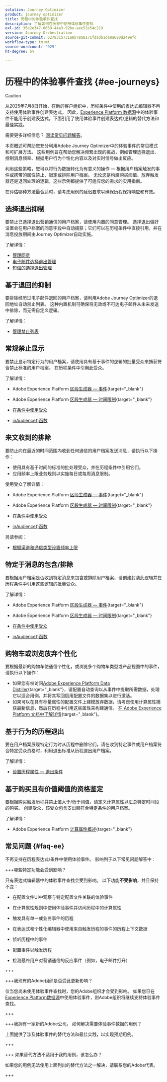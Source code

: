 ```yaml
---
solution: Journey Optimizer
product: journey optimizer
title: 历程中的体验事件查找
description: 了解如何在历程中使用体验事件查找
exl-id: 35e2e347-0669-44a3-92ba-aee52e54c219
version: Journey Orchestration
source-git-commit: 62783c5731a8b78a8171fdadb1da8a680d249efd
workflow-type: tm+mt
source-wordcount: '929'
ht-degree: 6%

---
```


# 历程中的体验事件查找 {#ee-journeys}

>[!CAUTION]
>
>从2025年7月8日开始，在新的客户组织中，历程条件中使用的表达式编辑器不再支持使用体验事件创建表达式。 因此，[Experience Platform 数据源](../datasource/adobe-experience-platform-data-source.md)中的体验事件不能用于创建表达式。下面引用了使用体验事件创建表达式/逻辑的替代方法和最佳实践。
>
>需要更多详细信息？ [阅读常见问题解答](#faq-ee)。

本页概述可帮助您充分利用Adobe Journey Optimizer中的体验事件的常见模式和可扩展方法。 这些用例旨在帮助您解决频繁出现的挑战，例如管理选择退出、控制消息频率、根据用户行为个性化内容以及对实时信号做出反应。

利用这些策略，您可以将行为数据转化为有意义的操作 — 根据用户档案触发的事件或携带的属性禁止、限定或排除用户档案。 无论您是构建购买阈值、放弃触发器还是退回处理的逻辑，这些示例都提供了可适应您的需求的实用指南。

在评估哪种方法最合适时，请考虑用例的延迟要求以确保历程保持响应和有效。

## 选择退出抑制

要禁止已选择退出营销通信的用户档案，请使用内置的同意管理。 选择退出偏好设置会在用户档案的同意字段中自动捕获；它们可以在历程条件中直接引用，并在消息投放期间由Journey Optimizer自动实施。

了解详情：

* [管理同意](../privacy/opt-out.md)
* [电子邮件选择退出管理](../email/email-opt-out.md)
* [短信的选择退出管理](../sms/sms-opt-out.md)


## 基于退回的抑制

要排除经历过电子邮件退回的用户档案，请利用Adobe Journey Optimizer的退回地址自动禁止列表。 这种内置机制可确保将无效或不可达电子邮件从未来发送中排除，而无需自定义逻辑。

了解详情：

* [管理禁止列表](../configuration/manage-suppression-list.md)


## 常规禁止显示

要禁止显示特定行为的用户档案，请使用具有基于事件的逻辑的批量受众来捕获符合禁止标准的用户档案。 在历程条件中引用此受众。

了解详情：

* Adobe Experience Platform [区段生成器 — 事件](https://experienceleague.adobe.com/zh-hans/docs/experience-platform/segmentation/ui/segment-builder#events){target="_blank"}

* Adobe Experience Platform [区段生成器 — 时间限制](https://experienceleague.adobe.com/zh-hans/docs/experience-platform/segmentation/ui/segment-builder#time-constraints){target="_blank"}

* [在条件中使用受众](../building-journeys/condition-activity.md#using-audiences-in-conditions)

* [inAudience()函数](../building-journeys/functions/functioninaudience.md)


## 来文收到的排除

要防止向在最近的时间范围内收到任何通信的用户档案发送消息，请执行以下操作：

* 使用具有基于时间的标准的批处理受众，并在历程条件中引用它们。
* 应用频率上限业务规则以实施每日或每周消息限制。


使用受众了解详情：

* Adobe Experience Platform [区段生成器 — 事件](https://experienceleague.adobe.com/zh-hans/docs/experience-platform/segmentation/ui/segment-builder#events){target="_blank"}

* Adobe Experience Platform [区段生成器 — 时间限制](https://experienceleague.adobe.com/zh-hans/docs/experience-platform/segmentation/ui/segment-builder#time-constraints){target="_blank"}

* [在条件中使用受众](../building-journeys/condition-activity.md#using-audiences-in-conditions)

* [inAudience()函数](../building-journeys/functions/functioninaudience.md)


另请参阅：

* [根据渠道和通信类型设置频率上限](../conflict-prioritization/channel-capping.md)



## 特定于消息的包含/排除

要根据用户档案是否收到特定消息来包含或排除用户档案，请创建封装此逻辑并在历程条件中引用这些逻辑的批量受众。


了解详情：

* Adobe Experience Platform [区段生成器 — 事件](https://experienceleague.adobe.com/zh-hans/docs/experience-platform/segmentation/ui/segment-builder#events){target="_blank"}

* Adobe Experience Platform [区段生成器 — 时间限制](https://experienceleague.adobe.com/zh-hans/docs/experience-platform/segmentation/ui/segment-builder#time-constraints){target="_blank"}

* [在条件中使用受众](../building-journeys/condition-activity.md#using-audiences-in-conditions)

* [inAudience()函数](../building-journeys/functions/functioninaudience.md)

## 购物车或浏览放弃个性化

要根据最新的购物车使通信个性化，或浏览多个购物车类型或产品视图中的事件，请执行以下操作：

* 如果您有权访问[Adobe Experience Platform Data Distiller](https://experienceleague.adobe.com/zh-hans/docs/experience-platform/query/data-distiller/overview){target="_blank"}，请配置自动查询以从事件中提取所需数据，处理它以适合用例，并将其写回启用配置文件的数据集以进行激活。
* 如果可以在具有标量属性的配置文件上建模放弃数据，请考虑使用计算属性捕获最新信息，然后在历程中引用这些属性来构建通信。 [在 Adobe Experience Platform 文档中了解详情](https://experienceleague.adobe.com/zh-hans/docs/experience-platform/profile/computed-attributes/overview){target="_blank"}。


## 基于行为的历程退出

要在用户档案展现特定行为时从历程中删除它们，请在收到特定事件或用户档案符合特定受众资格时，利用退出标准从历程退出用户档案。

了解详情：

* [设置历程属性 — 退出条件](journey-properties.md#exit-criteria)

## 基于购买且有价值阈值的资格鉴定

要根据购买触发历程并禁止值大于/低于阈值，请定义计算属性以汇总特定时间段的购买。 创建受众，该受众包含支出额符合特定条件的用户档案。

了解详情：

* Adobe Experience Platform [计算属性概述](https://experienceleague.adobe.com/zh-hans/docs/experience-platform/profile/computed-attributes/overview){target="_blank"}



## 常见问题 {#faq-ee}

不再支持在历程表达式/条件中使用体验事件。 影响列于以下常见问题解答中：

+++哪些特定功能会受到影响？ 

只有表达式编辑器中的体验事件查找会受到影响。 以下功能&#x200B;**不受影响**，并且保持不变：

* 在配置文件UI中观察与特定配置文件关联的体验事件

* 在计算属性规则中使用体验事件并访问历程中的计算属性

* 触发具有单一或业务事件的历程

* 在表达式和个性化编辑器中使用来自触发历程的事件的历程上下文数据

* 侦听历程中的事件

* 配置事件以触发历程

* 检测最终用户对营销通信的反应事件（例如，电子邮件打开）

+++

+++我现有的Adobe组织是否受此更新影响？ 

仅当您尚未使用体验事件查找时，您的Adobe组织才会受到影响。 如果您已在[Experience Platform数据源](../datasource/adobe-experience-platform-data-source.md)中使用体验事件，则Adobe组织将继续支持体验事件查找。

+++

+++我拥有一家新的Adobe公司。 如何解决需要体验事件数据的用例？ 

上面提供了涉及体验事件的替代方法和最佳实践，以实现预期用例。

+++

+++ 如果替代方法不适用于我的用例，该怎么办？

如果您的用例无法使用上面列出的替代方法之一解决，请联系您的Adobe代表。

+++
